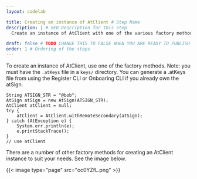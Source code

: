 ```yaml
---
layout: codelab

title: Creating an instance of AtClient # Step Name
description: | # SEO Description for this step
  Create an instance of AtClient with one of the various factory methods

draft: false # TODO CHANGE THIS TO FALSE WHEN YOU ARE READY TO PUBLISH THE PAGE
order: 1 # Ordering of the steps
---
```


To create an instance of AtClient, use one of the factory methods. Note: you must have the `.atKeys` file in a `keys/` directory. You can generate a .atKeys file from using the Register CLI or Onboaring CLI if you already own the atSign.
```
String ATSIGN_STR = "@bob";
AtSign atSign = new AtSign(ATSIGN_STR);
AtClient atClient = null;
try {
    atClient = AtClient.withRemoteSecondary(atSign);
} catch (AtException e) {
    System.err.println(e);
    e.printStackTrace();
}
// use atClient
```

There are a number of other factory methods for creating an AtClient instance to suit your needs. See the image below.

{{< image type="page" src="oc0YZfL.png" >}}

